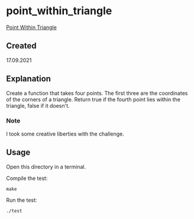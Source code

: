 # point_within_triangle
[Point Within Triangle](https://edabit.com/challenge/kCapSLB9tWKjCQGNE)

## Created
17.09.2021

## Explanation
Create a function that takes four points. The first three are the coordinates of the corners of a triangle. Return true if the fourth point lies within the triangle, false if it doesn't.

### Note
I took some creative liberties with the challenge.

## Usage
Open this directory in a terminal.

Compile the test:

```
make
```

Run the test:

```
./test
```
